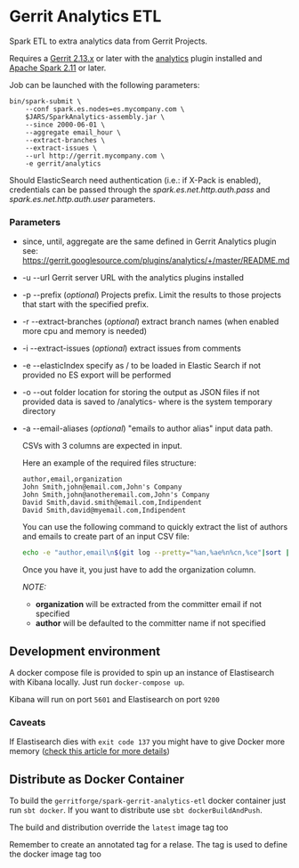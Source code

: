 # Gerrit Analytics ETL
Spark ETL to extra analytics data from Gerrit Projects.

Requires a [Gerrit 2.13.x](https://www.gerritcodereview.com/releases/README.md) or later
with the [analytics](https://gerrit.googlesource.com/plugins/analytics/)
plugin installed and [Apache Spark 2.11](https://spark.apache.org/downloads.html) or later.

Job can be launched with the following parameters:

```
bin/spark-submit \
    --conf spark.es.nodes=es.mycompany.com \
    $JARS/SparkAnalytics-assembly.jar \
    --since 2000-06-01 \
    --aggregate email_hour \
    --extract-branches \
    --extract-issues \
    --url http://gerrit.mycompany.com \
    -e gerrit/analytics
```

Should ElasticSearch need authentication (i.e.: if X-Pack is enabled), credentials can be
passed through the *spark.es.net.http.auth.pass* and *spark.es.net.http.auth.user* parameters.
### Parameters
- since, until, aggregate are the same defined in Gerrit Analytics plugin
    see: https://gerrit.googlesource.com/plugins/analytics/+/master/README.md
- -u --url Gerrit server URL with the analytics plugins installed
- -p --prefix (*optional*) Projects prefix. Limit the results to those projects that start with the specified prefix.
- -r --extract-branches (*optional*) extract branch names (when 
enabled more 
cpu and memory is needed)
- -i --extract-issues (*optional*) extract issues from comments
- -e --elasticIndex specify as <index>/<type> to be loaded in Elastic Search
    if not provided no ES export will be performed
- -o --out folder location for storing the output as JSON files
    if not provided data is saved to </tmp>/analytics-<NNNN> where </tmp> is
    the system temporary directory
- -a --email-aliases (*optional*) "emails to author alias" input data path.

  CSVs with 3 columns are expected in input.

  Here an example of the required files structure:
  ```csv
  author,email,organization
  John Smith,john@email.com,John's Company
  John Smith,john@anotheremail.com,John's Company
  David Smith,david.smith@email.com,Indipendent
  David Smith,david@myemail.com,Indipendent
  ```

  You can use the following command to quickly extract the list of authors and emails to create part of an input CSV file:
  ```bash
  echo -e "author,email\n$(git log --pretty="%an,%ae%n%cn,%ce"|sort |uniq )" > /tmp/my_aliases.csv
  ```
  Once you have it, you just have to add the organization column.

  *NOTE:*
  * **organization** will be extracted from the committer email if not specified
  * **author** will be defaulted to the committer name if not specified

## Development environment

A docker compose file is provided to spin up an instance of Elastisearch with Kibana locally.
Just run `docker-compose up`.

Kibana will run on port `5601` and Elastisearch on port `9200`

### Caveats

If Elastisearch dies with `exit code 137` you might have to give Docker more memory ([check this article for more details](https://github.com/moby/moby/issues/22211))

## Distribute as Docker Container

To build the `gerritforge/spark-gerrit-analytics-etl` docker container just run `sbt docker`. If you want to distribute
use `sbt dockerBuildAndPush`.

The build and distribution override the `latest` image tag too

Remember to create an annotated tag for a relase. The tag is used to define the docker image tag too